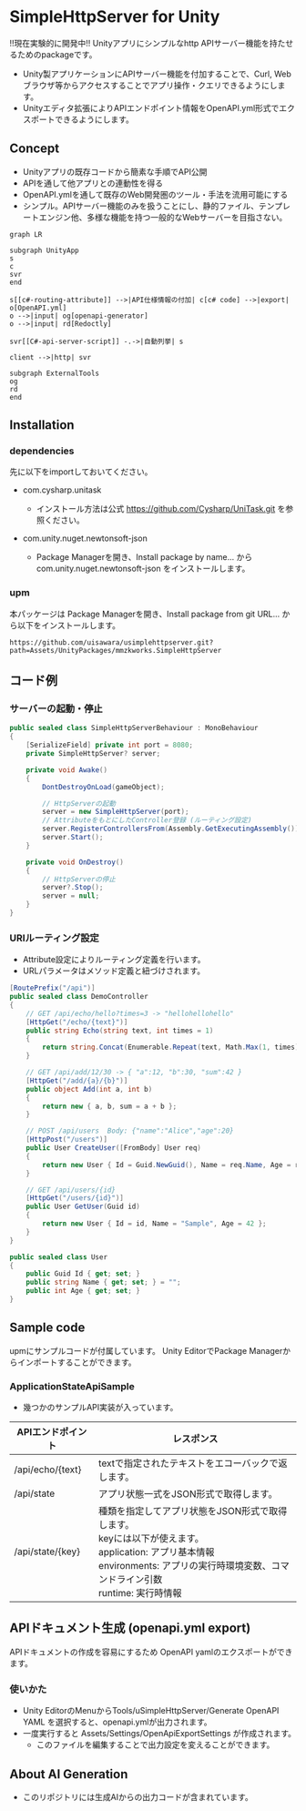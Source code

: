# SimpleHttpServer for Unity

!!現在実験的に開発中!!
Unityアプリにシンプルなhttp APIサーバー機能を持たせるためのpackageです。

- Unity製アプリケーションにAPIサーバー機能を付加することで、Curl, Webブラウザ等からアクセスすることでアプリ操作・クエリできるようにします。
- Unityエディタ拡張によりAPIエンドポイント情報をOpenAPI.yml形式でエクスポートできるようにします。

## Concept

- Unityアプリの既存コードから簡素な手順でAPI公開
- APIを通して他アプリとの連動性を得る
- OpenAPI.ymlを通して既存のWeb開発圏のツール・手法を流用可能にする
- シンプル。APIサーバー機能のみを扱うことにし、静的ファイル、テンプレートエンジン他、多様な機能を持つ一般的なWebサーバーを目指さない。

```mermaid
graph LR

subgraph UnityApp
s
c
svr
end

s[[c#-routing-attribute]] -->|API仕様情報の付加| c[c# code] -->|export| o[OpenAPI.yml]
o -->|input| og[openapi-generator]
o -->|input| rd[Redoctly]

svr[[C#-api-server-script]] -.->|自動列挙| s

client -->|http| svr

subgraph ExternalTools
og
rd
end
```

## Installation

### dependencies

先に以下をimportしておいてください。

- com.cysharp.unitask
  - インストール方法は公式 https://github.com/Cysharp/UniTask.git を参照ください。

- com.unity.nuget.newtonsoft-json
  - Package Managerを開き、Install package by name... から com.unity.nuget.newtonsoft-json をインストールします。


### upm

本パッケージは Package Managerを開き、Install package from git URL... から以下をインストールします。

```
https://github.com/uisawara/usimplehttpserver.git?path=Assets/UnityPackages/mmzkworks.SimpleHttpServer
```

## コード例

### サーバーの起動・停止

```c#
public sealed class SimpleHttpServerBehaviour : MonoBehaviour
{
    [SerializeField] private int port = 8080;
    private SimpleHttpServer? server;

    private void Awake()
    {
        DontDestroyOnLoad(gameObject);

        // HttpServerの起動
        server = new SimpleHttpServer(port);
        // AttributeをもとにしたController登録 (ルーティング設定)
        server.RegisterControllersFrom(Assembly.GetExecutingAssembly());
        server.Start();
    }

    private void OnDestroy()
    {
        // HttpServerの停止
        server?.Stop();
        server = null;
    }
}
```

### URIルーティング設定

- Attribute設定によりルーティング定義を行います。
- URLパラメータはメソッド定義と紐づけされます。

```c#
[RoutePrefix("/api")]
public sealed class DemoController
{
    // GET /api/echo/hello?times=3 -> "hellohellohello"
    [HttpGet("/echo/{text}")]
    public string Echo(string text, int times = 1)
    {
        return string.Concat(Enumerable.Repeat(text, Math.Max(1, times)));
    }

    // GET /api/add/12/30 -> { "a":12, "b":30, "sum":42 }
    [HttpGet("/add/{a}/{b}")]
    public object Add(int a, int b)
    {
        return new { a, b, sum = a + b };
    }

    // POST /api/users  Body: {"name":"Alice","age":20}
    [HttpPost("/users")]
    public User CreateUser([FromBody] User req)
    {
        return new User { Id = Guid.NewGuid(), Name = req.Name, Age = req.Age };
    }

    // GET /api/users/{id}
    [HttpGet("/users/{id}")]
    public User GetUser(Guid id)
    {
        return new User { Id = id, Name = "Sample", Age = 42 };
    }
}

public sealed class User
{
    public Guid Id { get; set; }
    public string Name { get; set; } = "";
    public int Age { get; set; }
}
```

## Sample code

upmにサンプルコードが付属しています。
Unity EditorでPackage Managerからインポートすることができます。

### ApplicationStateApiSample

- 幾つかのサンプルAPI実装が入っています。

| APIエンドポイント | レスポンス                                                   |
| ----------------- | ------------------------------------------------------------ |
| /api/echo/{text}  | textで指定されたテキストをエコーバックで返します。           |
| /api/state        | アプリ状態一式をJSON形式で取得します。                       |
| /api/state/{key}  | 種類を指定してアプリ状態をJSON形式で取得します。<br />keyには以下が使えます。<br />application: アプリ基本情報<br />environments: アプリの実行時環境変数、コマンドライン引数<br />runtime: 実行時情報 |

## APIドキュメント生成 (openapi.yml export)

APIドキュメントの作成を容易にするため OpenAPI yamlのエクスポートができます。

### 使いかた

- Unity EditorのMenuからTools/uSimpleHttpServer/Generate OpenAPI YAML を選択すると、openapi.ymlが出力されます。
- 一度実行すると Assets/Settings/OpenApiExportSettings が作成されます。
  - このファイルを編集することで出力設定を変えることができます。

## About AI Generation

- このリポジトリには生成AIからの出力コードが含まれています。

